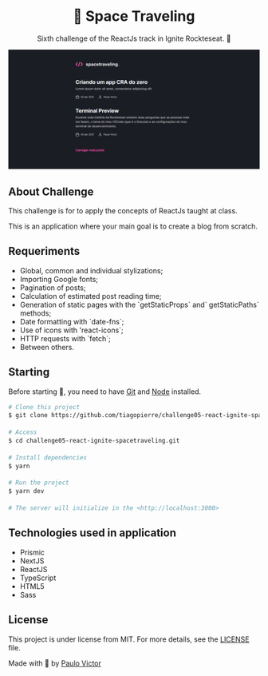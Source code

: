 <h1 align="center">📰 Space Traveling</h1>
<p align="center">Sixth challenge of the ReactJs track in Ignite Rockteseat. 🚀</p>

<img src="https://github.com/pvsmda/space-traveling/blob/main/screencapture-localhost-3000-2022-03-02-17_03_23.png?raw=true" alt="screenshot"/>


<h2>About Challenge</h2>
<p>This challenge is for to apply the concepts of ReactJs taught at class.</p>
<p>This is an application where your main goal is to create a blog from scratch.</p>


<h2>Requeriments</h2>

<ul>
<li>Global, common and individual stylizations;</li>
<li>Importing Google fonts;</li>
<li>Pagination of posts;</li>
<li>Calculation of estimated post reading time;</li>
<li>Generation of static pages with the `getStaticProps` and` getStaticPaths` methods;</li>
<li>Date formatting with `date-fns`;</li>
<li>Use of icons with 'react-icons`;</li>
<li>HTTP requests with `fetch`;</li>
<li>Between others.</li>
</ul>

<h2>Starting</h2>

Before starting :checkered_flag:, you need to have [Git](https://git-scm.com) and [Node](https://nodejs.org/en/) installed.

```bash
# Clone this project
$ git clone https://github.com/tiagopierre/challenge05-react-ignite-spacetraveling.git

# Access
$ cd challenge05-react-ignite-spacetraveling.git

# Install dependencies
$ yarn

# Run the project
$ yarn dev

# The server will initialize in the <http://localhost:3000>
```

<h2>Technologies used in application</h2>

<ul>
  <li>Prismic</li>
  <li>NextJS</li>
  <li>ReactJS</li>
  <li>TypeScript</li>
  <li>HTML5</li>
  <li>Sass</li>
  
</ul>

## License

This project is under license from MIT. For more details, see the [LICENSE](LICENSE.md) file.


Made with
💜 by <a href="https://github.com/pvsmda" target="_blank">Paulo Victor</a>
